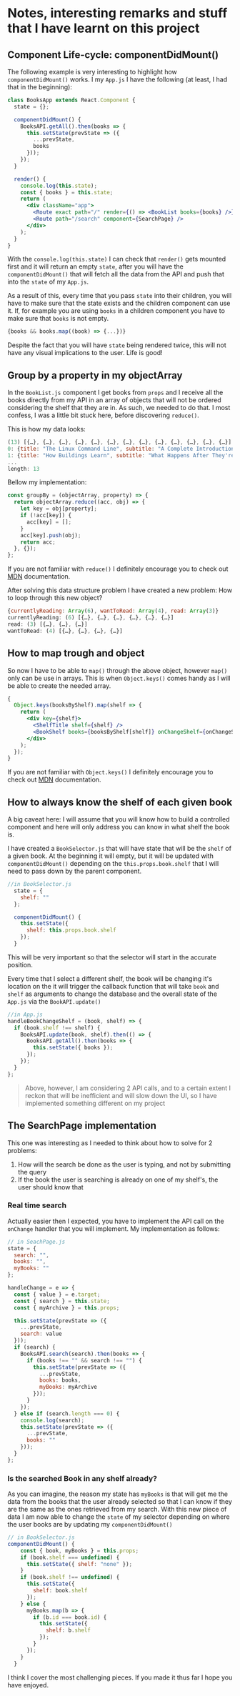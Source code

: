 # Notes, interesting remarks and stuff that I have learnt on this project

## Component Life-cycle: componentDidMount()

The following example is very interesting to highlight how `componentDidMount()` works.
I my `App.js` I have the following (at least, I had that in the beginning):

```jsx
class BooksApp extends React.Component {
  state = {};

  componentDidMount() {
    BooksAPI.getAll().then(books => {
      this.setState(prevState => ({
        ...prevState,
        books
      }));
    });
  }

  render() {
    console.log(this.state);
    const { books } = this.state;
    return (
      <div className="app">
        <Route exact path="/" render={() => <BookList books={books} />} />
        <Route path="/search" component={SearchPage} />
      </div>
    );
  }
}
```

With the `console.log(this.state)` I can check that `render()` gets mounted first and it will return an empty `state`, after you will have the `componentDidMount()` that will fetch all the data from the API and push that into the `state` of my `App.js`.

As a result of this, every time that you pass `state` into their children, you will have to make sure that the state exists and the children component can use it. If, for example you are using `books` in a children component you have to make sure that `books` is not empty.

```js
{books && books.map((book) => {...})}
```

Despite the fact that you will have `state` being rendered twice, this will not have any visual implications to the user. Life is good!

## Group by a property in my objectArray

In the `BookList.js` component I get books from `props` and I receive all the books directly from my API in an array of objects that will not be ordered considering the shelf that they are in. As such, we needed to do that. I most confess, I was a little bit stuck here, before discovering `reduce()`.

This is how my data looks:

```js
(13) [{…}, {…}, {…}, {…}, {…}, {…}, {…}, {…}, {…}, {…}, {…}, {…}, {…}]
0: {title: "The Linux Command Line", subtitle: "A Complete Introduction", authors: Array(1), publisher: "No Starch Press", publishedDate: "2012", …}
1: {title: "How Buildings Learn", subtitle: "What Happens After They're Built", authors: Array(1), publisher: "Penguin", publishedDate: "1995-10-01", …}
...
length: 13
```

Bellow my implementation:

```jsx
const groupBy = (objectArray, property) => {
  return objectArray.reduce((acc, obj) => {
    let key = obj[property];
    if (!acc[key]) {
      acc[key] = [];
    }
    acc[key].push(obj);
    return acc;
  }, {});
};
```

If you are not familiar with `reduce()` I definitely encourage you to check out [MDN](https://developer.mozilla.org/en-US/docs/Web/JavaScript/Reference/Global_Objects/Array/reduce) documentation.

After solving this data structure problem I have created a new problem: How to loop through this new object?

```js
{currentlyReading: Array(6), wantToRead: Array(4), read: Array(3)}
currentlyReading: (6) [{…}, {…}, {…}, {…}, {…}, {…}]
read: (3) [{…}, {…}, {…}]
wantToRead: (4) [{…}, {…}, {…}, {…}]
```

## How to map trough and object

So now I have to be able to `map()` through the above object, however `map()` only can be use in arrays. This is when `Object.keys()` comes handy as I will be able to create the needed array.

```jsx
{
  Object.keys(booksByShelf).map(shelf => {
    return (
      <div key={shelf}>
        <ShelfTitle shelf={shelf} />
        <BookShelf books={booksByShelf[shelf]} onChangeShelf={onChangeShelf} />
      </div>
    );
  });
}
```

If you are not familiar with `Object.keys()` I definitely encourage you to check out [MDN](https://developer.mozilla.org/en-US/docs/Web/JavaScript/Reference/Global_Objects/Object/keys) documentation.

## How to always know the shelf of each given book

A big caveat here: I will assume that you will know how to build a controlled component and here will only address you can know in what shelf the book is.

I have created a `BookSelector.js` that will have state that will be the `shelf` of a given book. At the beginning it will empty, but it will be updated with `componentDidMount()` depending on the `this.props.book.shelf` that I will need to pass down by the parent component.

```jsx
//in BookSelector.js
  state = {
    shelf: ""
  };

  componentDidMount() {
    this.setState({
      shelf: this.props.book.shelf
    });
  }
```

This will be very important so that the selector will start in the accurate position.

Every time that I select a different shelf, the book will be changing it's location on the it will trigger the callback function that will take `book` and `shelf` as arguments to change the database and the overall state of the `App.js` via the `BookAPI.update()`

```jsx
//in App.js
handleBookChangeShelf = (book, shelf) => {
  if (book.shelf !== shelf) {
    BooksAPI.update(book, shelf).then(() => {
      BooksAPI.getAll().then(books => {
        this.setState({ books });
      });
    });
  }
};
```

> Above, however, I am considering 2 API calls, and to a certain extent I reckon that will be inefficient and will slow down the UI, so I have implemented something different on my project

## The SearchPage implementation

This one was interesting as I needed to think about how to solve for 2 problems:

1. How will the search be done as the user is typing, and not by submitting the query
2. If the book the user is searching is already on one of my shelf's, the user should know that

### Real time search

Actually easier then I expected, you have to implement the API call on the `onChange` handler that you will implement. My implementation as follows:

```jsx
// in SeachPage.js
state = {
  search: "",
  books: "",
  myBooks: ""
};

handleChange = e => {
  const { value } = e.target;
  const { search } = this.state;
  const { myArchive } = this.props;

  this.setState(prevState => ({
    ...prevState,
    search: value
  }));
  if (search) {
    BooksAPI.search(search).then(books => {
      if (books !== "" && search !== "") {
        this.setState(prevState => ({
          ...prevState,
          books: books,
          myBooks: myArchive
        }));
      }
    });
  } else if (search.length === 0) {
    console.log(search);
    this.setState(prevState => ({
      ...prevState,
      books: ""
    }));
  }
};
```

### Is the searched Book in any shelf already?

As you can imagine, the reason my state has `myBooks` is that will get me the data from the books that the user already selected so that I can know if they are the same as the ones retrieved from my search.
With this new piece of data I am now able to change the `state` of my selector depending on where the user books are by updating my `componentDidMount()`

```jsx
// in BookSelector.js
componentDidMount() {
    const { book, myBooks } = this.props;
    if (book.shelf === undefined) {
      this.setState({ shelf: "none" });
    }
    if (book.shelf !== undefined) {
      this.setState({
        shelf: book.shelf
      });
    } else {
      myBooks.map(b => {
        if (b.id === book.id) {
          this.setState({
            shelf: b.shelf
          });
        }
      });
    }
  }

```

I think I cover the most challenging pieces. If you made it thus far I hope you have enjoyed.

